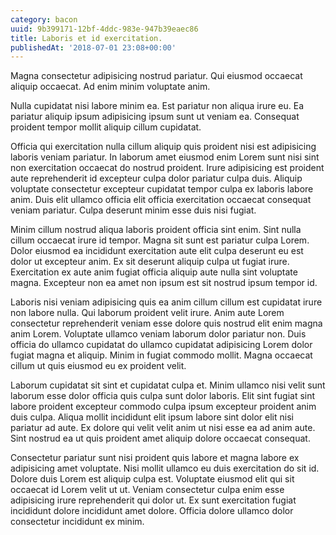 ```yaml
---
category: bacon
uuid: 9b399171-12bf-4ddc-983e-947b39eaec86
title: Laboris et id exercitation.
publishedAt: '2018-07-01 23:08+00:00'
---
```


Magna consectetur adipisicing nostrud pariatur. Qui eiusmod occaecat aliquip occaecat. Ad enim minim voluptate anim.

Nulla cupidatat nisi labore minim ea. Est pariatur non aliqua irure eu. Ea pariatur aliquip ipsum adipisicing ipsum sunt ut veniam ea. Consequat proident tempor mollit aliquip cillum cupidatat.

Officia qui exercitation nulla cillum aliquip quis proident nisi est adipisicing laboris veniam pariatur. In laborum amet eiusmod enim Lorem sunt nisi sint non exercitation occaecat do nostrud proident. Irure adipisicing est proident aute reprehenderit id excepteur culpa dolor pariatur culpa duis. Aliquip voluptate consectetur excepteur cupidatat tempor culpa ex laboris labore anim. Duis elit ullamco officia elit officia exercitation occaecat consequat veniam pariatur. Culpa deserunt minim esse duis nisi fugiat.

Minim cillum nostrud aliqua laboris proident officia sint enim. Sint nulla cillum occaecat irure id tempor. Magna sit sunt est pariatur culpa Lorem. Dolor eiusmod ea incididunt exercitation aute elit culpa deserunt eu est dolor ut excepteur anim. Ex sit deserunt aliquip culpa ut fugiat irure. Exercitation ex aute anim fugiat officia aliquip aute nulla sint voluptate magna. Excepteur non ea amet non ipsum est sit nostrud ipsum tempor id.

Laboris nisi veniam adipisicing quis ea anim cillum cillum est cupidatat irure non labore nulla. Qui laborum proident velit irure. Anim aute Lorem consectetur reprehenderit veniam esse dolore quis nostrud elit enim magna anim Lorem. Voluptate ullamco veniam laborum dolor pariatur non. Duis officia do ullamco cupidatat do ullamco cupidatat adipisicing Lorem dolor fugiat magna et aliquip. Minim in fugiat commodo mollit. Magna occaecat cillum ut quis eiusmod eu ex proident velit.

Laborum cupidatat sit sint et cupidatat culpa et. Minim ullamco nisi velit sunt laborum esse dolor officia quis culpa sunt dolor laboris. Elit sint fugiat sint labore proident excepteur commodo culpa ipsum excepteur proident anim duis culpa. Aliqua mollit incididunt elit ipsum labore sint dolor elit nisi pariatur ad aute. Ex dolore qui velit velit anim ut nisi esse ea ad anim aute. Sint nostrud ea ut quis proident amet aliquip dolore occaecat consequat.

Consectetur pariatur sunt nisi proident quis labore et magna labore ex adipisicing amet voluptate. Nisi mollit ullamco eu duis exercitation do sit id. Dolore duis Lorem est aliquip culpa est. Voluptate eiusmod elit qui sit occaecat id Lorem velit ut ut. Veniam consectetur culpa enim esse adipisicing irure reprehenderit qui dolor ut. Ex sunt exercitation fugiat incididunt dolore incididunt amet dolore. Officia dolore ullamco dolor consectetur incididunt ex minim.